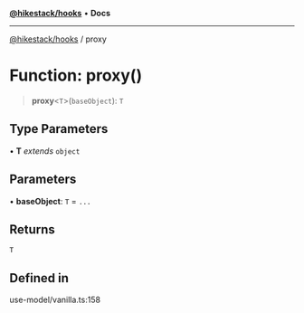 [**@hikestack/hooks**](/official/reference/hooks/index.md) • **Docs**

***

[@hikestack/hooks](/official/reference/hooks/globals.md) / proxy

# Function: proxy()

> **proxy**\<`T`\>(`baseObject`): `T`

## Type Parameters

• **T** *extends* `object`

## Parameters

• **baseObject**: `T` = `...`

## Returns

`T`

## Defined in

use-model/vanilla.ts:158
